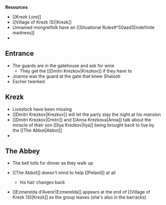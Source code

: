**Resources**
- [[Krezk Lore]]
- [[Village of Krezk (S)|Krezk]]
- Unnamed mongrelfolk have an [[Situational Rules#^50aad3|indefinite madness]]
- 


## Entrance
- The guards are in the gatehouse and ask for wine
	- They get the [[Dmitri Krezkov|Krezkov]] if they have to
- Joanna was the guard at the gate that knew Shalooti
- Escher twerked

## Krezk
- Livestock have been missing
- [[Dmitri Krezkov|Krezkov]] will let the party stay the night at his mansion
- [[Dmitri Krezkov|Dmitri]] and [[Anna Krezkova|Anna]] talk about the miracle of their son [[Ilya Krezkov|Ilya]] being brought back to live by the [[The Abbot|Abbot]]
- 

## The Abbey
- The bell tolls for dinner as they walk up
- [[The Abbot]] doesn't mind to help [[Pelanil]] at all
	- his hair changes back

- [[Ezmerelda d'Avenir|Ezmerelda]] appears at the end of [[Village of Krezk (S)|Krezk]] as the group leaves (she's also in the barracks)